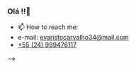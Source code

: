 ### Olá !!👋



- 📫 How to reach me:
- e-mail: evaristocarvalho34@mail.com
- [+55 (24) 999476117](https://api.whatsapp.com/send?phone=5524999476117)

-->
